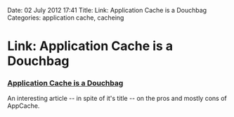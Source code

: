 Date: 02 July 2012 17:41
Title: Link: Application Cache is a Douchbag
Categories: application cache, cacheing

# Link: Application Cache is a Douchbag

### [Application Cache is a Douchbag](http://www.alistapart.com/articles/application-cache-is-a-douchebag/)

An interesting article -- in spite of it's title -- on the pros and mostly cons of AppCache.

